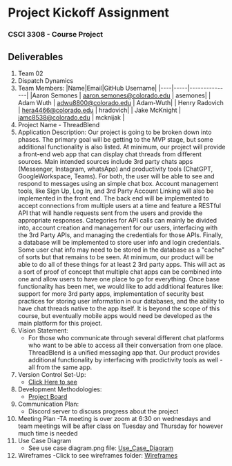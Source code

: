 # Project Kickoff Assignment

### CSCI 3308 - Course Project

## Deliverables

1. Team 02
2. Dispatch Dynamics 
3. Team Members:
    |Name|Email|GitHub Username|
    |----|-----|---------------|
    |Aaron Semones | aaron.semones@colorado.edu | asemones|
    | Adam Wuth | adwu8800@colorado.edu | Adam-Wuth|
    | Henry Radovich | hera4466@colorado.edu | hradovich|
    | Jake McKnight | jamc8538@colorado.edu | mcknijak | 
4. Project Name - ThreadBlend
5. Application Description: Our project is going to be broken down into phases. The primary goal will be getting to the MVP stage, but some additional functionality is also listed. At minimum, our project will provide a front-end web app that can display chat threads from different sources. Main intended sources include 3rd party chats apps (Messenger, Instagram, whatsApp) and productivity tools (ChatGPT, GoogleWorkspace, Teams).  For both, the user will be able to see and respond to messages using an simple chat box. Account management tools, like Sign Up, Log In, and 3rd Party Account Linking will also be implemented in the front end. The back end will be implemented to accept connections from multiple users at a time and feature a RESTful API that will handle requests sent from the users and provide the appropriate responses. Categories for API calls can mainly be divided into, account creation and management for our users, interfacing with the 3rd Party APIs, and managing the credentials for those APIs. Finally, a database will be implemented to store user info and login credentials. Some user chat info may need to be stored in the database as a "cache" of sorts but that remains to be seen. At minimum, our product will be able to do all of these things for at least 2 3rd party apps. This will act as a sort of proof of concept that multiple chat apps can be combined into one and allow users to have one place to go for everything. Once base functionality has been met, we would like to add additional features like: support for more 3rd party apps, implementation of security best practices for storing user information in our databases, and the ability to have chat threads native to the app itself. It is beyond the scope of this course, but eventually mobile apps would need be developed as the main platform for this project.
6. Vision Statement:
   - For those who communicate through several different chat platforms who want to be able to access all their conversation from one place. ThreadBlend is a unified messaging app that. Our product provides additional functionality by interfacing with prodictivity tools as well - all from the same app.
7. Version Control Set-Up:
   - [ Click Here to see ](https://github.com/mcknijak/csci3308-groupProjectTeam2)
8. Development Methodologies:
   - [Project Board ](https://github.com/users/mcknijak/projects/2)
9. Communication Plan:
    - Discord server to discuss progress about the project 
10. Meeting Plan
    -TA meeting is over zoom at 6:30 on wednesdays and team meetings will be after class on Tuesday and Thursday for however much time is needed
11. Use Case Diagram
    - See use case diagram.png file: [Use_Case_Diagram](https://github.com/mcknijak/csci3308-groupProjectTeam2/blob/main/Use%20case%20diagram.png)
12. Wireframes
    -Click to see wireframes folder: [Wireframes](https://github.com/mcknijak/csci3308-groupProjectTeam2/tree/main/Wireframe%20pngs)
